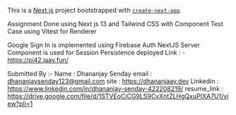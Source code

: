 This is a [Next.js](https://nextjs.org/) project bootstrapped with [`create-next-app`](https://github.com/vercel/next.js/tree/canary/packages/create-next-app).

Assignment Done using Next js 13 and Tailwind CSS with Component Test Case using Vitest for Renderer

Google Sign In is implemented using Firebase Auth
NextJS Server Component is used for Session Persistence
deployed Link : - https://pi42.jaay.fun/

Submitted By :-
Name : Dhananjay Senday
email : dhananjaysenday123@gmail.com
site : https://dhananjaay.dev
Linkedin : https://www.linkedin.com/in/dhananjay-senday-422208219/
resume_link : https://drive.google.com/file/d/1STVEoCiCG9LS9CvXntZLHgQxuPIXA7U1/view?pli=1
